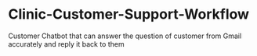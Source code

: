 # Clinic-Customer-Support-Workflow
Customer Chatbot that can answer the question of customer from Gmail accurately and reply it back to them
